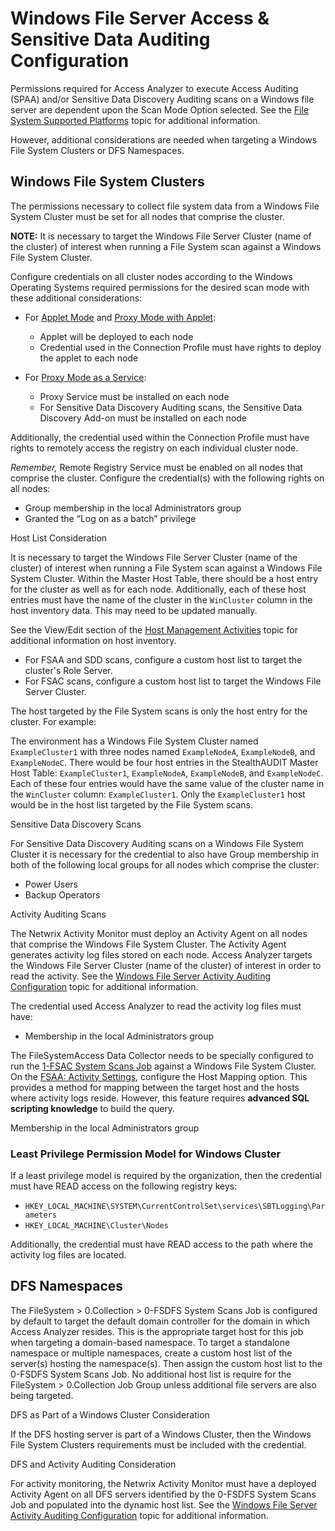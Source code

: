# Windows File Server Access & Sensitive Data Auditing Configuration

Permissions required for Access Analyzer to execute Access Auditing (SPAA) and/or Sensitive Data
Discovery Auditing scans on a Windows file server are dependent upon the Scan Mode Option selected.
See the
[File System Supported Platforms](/docs/accessanalyzer/12.0/getting-started/requirements/target/filesystems.md) topic
for additional information.

However, additional considerations are needed when targeting a Windows File System Clusters or DFS
Namespaces.

## Windows File System Clusters

The permissions necessary to collect file system data from a Windows File System Cluster must be set
for all nodes that comprise the cluster.

**NOTE:** It is necessary to target the Windows File Server Cluster (name of the cluster) of
interest when running a File System scan against a Windows File System Cluster.

Configure credentials on all cluster nodes according to the Windows Operating Systems required
permissions for the desired scan mode with these additional considerations:

- For
  [Applet Mode](/docs/accessanalyzer/12.0/getting-started/requirements/solutions/filesystem/scanoptions.md#applet-mode)
  and
  [Proxy Mode with Applet](/docs/accessanalyzer/12.0/getting-started/requirements/solutions/filesystem/scanoptions.md#proxy-mode-with-applet):

  - Applet will be deployed to each node
  - Credential used in the Connection Profile must have rights to deploy the applet to each node

- For
  [Proxy Mode as a Service](/docs/accessanalyzer/12.0/getting-started/requirements/solutions/filesystem/scanoptions.md#proxy-mode-as-a-service):

  - Proxy Service must be installed on each node
  - For Sensitive Data Discovery Auditing scans, the Sensitive Data Discovery Add-on must be
    installed on each node

Additionally, the credential used within the Connection Profile must have rights to remotely access
the registry on each individual cluster node.

_Remember,_ Remote Registry Service must be enabled on all nodes that comprise the cluster.
Configure the credential(s) with the following rights on all nodes:

- Group membership in the local Administrators group
- Granted the “Log on as a batch” privilege

Host List Consideration

It is necessary to target the Windows File Server Cluster (name of the cluster) of interest when
running a File System scan against a Windows File System Cluster. Within the Master Host Table,
there should be a host entry for the cluster as well as for each node. Additionally, each of these
host entries must have the name of the cluster in the `WinCluster` column in the host inventory
data. This may need to be updated manually.

See the View/Edit section of the
[Host Management Activities](/docs/accessanalyzer/12.0/administration/host-management/actions/overview.md) topic
for additional information on host inventory.

- For FSAA and SDD scans, configure a custom host list to target the cluster's Role Server.
- For FSAC scans, configure a custom host list to target the Windows File Server Cluster.

The host targeted by the File System scans is only the host entry for the cluster. For example:

The environment has a Windows File System Cluster named `ExampleCluster1` with three nodes named
`ExampleNodeA`, `ExampleNodeB`, and `ExampleNodeC`. There would be four host entries in the
StealthAUDIT Master Host Table: `ExampleCluster1`, `ExampleNodeA`, `ExampleNodeB`, and
`ExampleNodeC`. Each of these four entries would have the same value of the cluster name in the
`WinCluster` column: `ExampleCluster1`. Only the `ExampleCluster1` host would be in the host list
targeted by the File System scans.

Sensitive Data Discovery Scans

For Sensitive Data Discovery Auditing scans on a Windows File System Cluster it is necessary for the
credential to also have Group membership in both of the following local groups for all nodes which
comprise the cluster:

- Power Users
- Backup Operators

Activity Auditing Scans

The Netwrix Activity Monitor must deploy an Activity Agent on all nodes that comprise the Windows
File System Cluster. The Activity Agent generates activity log files stored on each node. Access
Analyzer targets the Windows File Server Cluster (name of the cluster) of interest in order to read
the activity. See the [Windows File Server Activity Auditing Configuration](/docs/accessanalyzer/12.0/configuration/data-sources/windowsfile/activity.md) topic for
additional information.

The credential used Access Analyzer to read the activity log files must have:

- Membership in the local Administrators group

The FileSystemAccess Data Collector needs to be specially configured to run the
[1-FSAC System Scans Job](/docs/accessanalyzer/12.0/solutions/file-system/collection/1-fsac_system_scans.md)
against a Windows File System Cluster. On the
[FSAA: Activity Settings](/docs/accessanalyzer/12.0/administration/data-collectors/fsaa/activitysettings.md),
configure the Host Mapping option. This provides a method for mapping between the target host and
the hosts where activity logs reside. However, this feature requires **advanced SQL scripting
knowledge** to build the query.

Membership in the local Administrators group

### Least Privilege Permission Model for Windows Cluster

If a least privilege model is required by the organization, then the credential must have READ
access on the following registry keys:

- `HKEY_LOCAL_MACHINE\SYSTEM\CurrentControlSet\services\SBTLogging\Parameters`
- `HKEY_LOCAL_MACHINE\Cluster\Nodes`

Additionally, the credential must have READ access to the path where the activity log files are
located.

## DFS Namespaces

The FileSystem > 0.Collection > 0-FSDFS System Scans Job is configured by default to target the
default domain controller for the domain in which Access Analyzer resides. This is the appropriate
target host for this job when targeting a domain-based namespace. To target a standalone namespace
or multiple namespaces, create a custom host list of the server(s) hosting the namespace(s). Then
assign the custom host list to the 0-FSDFS System Scans Job. No additional host list is require for
the FileSystem > 0.Collection Job Group unless additional file servers are also being targeted.

DFS as Part of a Windows Cluster Consideration

If the DFS hosting server is part of a Windows Cluster, then the Windows File System Clusters
requirements must be included with the credential.

DFS and Activity Auditing Consideration

For activity monitoring, the Netwrix Activity Monitor must have a deployed Activity Agent on all DFS
servers identified by the 0-FSDFS System Scans Job and populated into the dynamic host list. See the
[Windows File Server Activity Auditing Configuration](/docs/accessanalyzer/12.0/configuration/data-sources/windowsfile/activity.md) topic for additional information.
